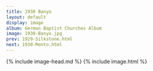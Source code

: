```yaml
---
title: 1930 Banyo
layout: default
display: image
album: German Baptist Churches Album
image: 1930-Banyo.jpg
prev: 1929-Silkstone.html
next: 1930-Monto.html
---
```

{% include image-head.md %}
{% include image.html %}